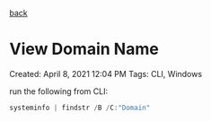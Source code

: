 [back](./README.md)

# View Domain Name

Created: April 8, 2021 12:04 PM
Tags: CLI, Windows

run the following from CLI: 

```jsx
systeminfo | findstr /B /C:"Domain"
```